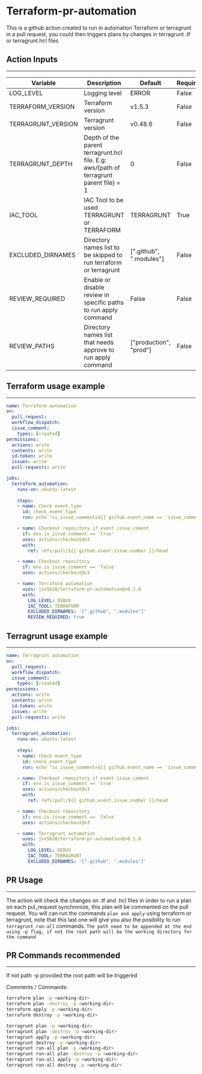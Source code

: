 # Terraform-pr-automation

This is a github action created to run in automation Terraform or terragrunt in a pull request, you could then triggers plans by changes in terragrunt .tf or terragrunt.hcl files

## Action Inputs
---

| Variable     | Description    | Default | Required |
| ------------- | ------------- | -------- | -------- |
| LOG_LEVEL | Logging level | ERROR | False |
| TERRAFORM_VERSION | Terraform version | v1.5.3 | False |
| TERRAGRUNT_VERSION | Terragrunt version | v0.48.6 | False |
| TERRAGRUNT_DEPTH | Depth of the parent terragrunt.hcl file. E.g: aws/{path of terragrunt parent file} = 1 | 0 | False |
| IAC_TOOL | IAC Tool to be used TERRAGRUNT or TERRAFORM | TERRAGRUNT | True |
| EXCLUDED_DIRNAMES | Directory names list to be skipped to run terraform or terragrunt | [".github", ".modules"] | False |
| REVIEW_REQUIRED | Enable or disable review in specific paths to run apply command | False | False |
| REVIEW_PATHS | Directory names list that needs approve to run apply command | ["production", "prod"] | False |

## Terraform usage example

---

```yaml
name: Terraform automation
on:
  pull_request:
  workflow_dispatch:
  issue_comment:
    types: [created]
permissions:
  actions: write
  contents: write
  id-token: write
  issues: write
  pull-requests: write

jobs:
  terraform_automation:
    runs-on: ubuntu-latest
    
    steps:
    - name: Check event_type
      id: check_event_type
      run: echo "is_issue_comment=${{ github.event_name == 'issue_comment' }}" >> $GITHUB_ENV

    - name: Checkout repository if event issue_coment
      if: env.is_issue_comment == 'true'
      uses: actions/checkout@v3
      with:
        ref: refs/pull/${{ github.event.issue.number }}/head

    - name: Checkout repository
      if: env.is_issue_comment == 'false'
      uses: actions/checkout@v3

    - name: Terraform automation
      uses: jvo5610/terraform-pr-automation@v0.1.0
      with:
        LOG_LEVEL: DEBUG
        IAC_TOOL: TERRAFORM
        EXCLUDED_DIRNAMES: '[".github", ".modules"]'
        REVIEW_REQUIRED: true
```

## Terragrunt usage example

---

```yaml
name: Terragrunt automation
on:
  pull_request:
  workflow_dispatch:
  issue_comment:
    types: [created]
permissions:
  actions: write
  contents: write
  id-token: write
  issues: write
  pull-requests: write

jobs:
  terragrunt_automation:
    runs-on: ubuntu-latest
    
    steps:
    - name: Check event_type
      id: check_event_type
      run: echo "is_issue_comment=${{ github.event_name == 'issue_comment' }}" >> $GITHUB_ENV

    - name: Checkout repository if event issue_coment
      if: env.is_issue_comment == 'true'
      uses: actions/checkout@v3
      with:
        ref: refs/pull/${{ github.event.issue.number }}/head

    - name: Checkout repository
      if: env.is_issue_comment == 'false'
      uses: actions/checkout@v3

    - name: Terragrunt automation
      uses: jvo5610/terraform-pr-automation@v0.1.0
      with:
        LOG_LEVEL: DEBUG
        IAC_TOOL: TERRAGRUNT
        EXCLUDED_DIRNAMES: '[".github", ".modules"]'
```

## PR Usage 
---

The action will check the changes on .tf and .hcl files in order to run a plan on each pul_request synchronize, this plan will be commented on the pull request. You will can run the commands `plan and apply` using terraform or terragrunt, note that this last one will give you also the posibility to run `terragrunt run-all` commands. `The path need to be appended at the end using -p flag, if not the root path will be the working directory for the command`

## PR Commands recommended
---

If not path -p provided the root path will be triggered

Comments / Commands:

```bash
terraform plan -p <working-dir>
terraform plan -destroy -p <working-dir>
terraform apply -p <working-dir>
terraform destroy -p <working-dir>

terragrunt plan -p <working-dir>
terragrunt plan -destroy -p <working-dir>
terragrunt apply -p <working-dir>
terragrunt destroy -p <working-dir>
terragrunt run-all plan -p <working-dir>
terragrunt run-all plan -destroy -p <working-dir>
terragrunt run-all apply -p <working-dir>
terragrunt run-all destroy -p <working-dir>
```
